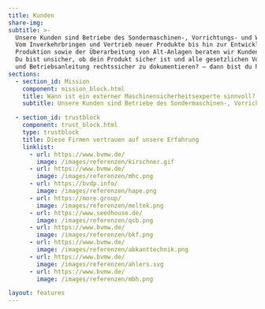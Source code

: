 ```yaml
---
title: Kunden
share-img:
subtitle: >-
  Unsere Kunden sind Betriebe des Sondermaschinen-, Vorrichtungs- und Werkzeugbaus aller Unternehmensgrößen.
  Vom Inverkehrbringen und Vertrieb neuer Produkte bis hin zur Entwicklung von Maschinen für die eigene
  Produktion sowie der Überarbeitung von Alt-Anlagen beraten wir Kunden in allen Fragen der Produktsicherheit.
  Du bist unsicher, ob dein Produkt sicher ist und alle gesetzlichen Vorgaben erfüllt? Dir fehlt die Zeit, Risikobeurteilung
  und Betriebsanleitung rechtssicher zu dokumentieren? – dann bist du hier genau richtig.
sections:
  - section_id: Mission
    component: mission_block.html
    title: Wann ist ein externer Maschinensicherheitsexperte sinnvoll?
    subtitle: Unsere Kunden sind Betriebe des Sondermaschinen-, Vorrichtungs- und Werkzeugbaus aller Unternehmensgrößen. Vom Inverkehrbringen und Vertrieb neuer Produkte bis hin zur Entwicklung von Maschinen für die eigene Produktion sowie der Überarbeitung von Alt-Anlagen beraten wir Kunden in allen Fragen der Produktsicherheit. Du bist unsicher, ob dein Produkt sicher ist und alle gesetzlichen Vorgaben erfüllt? Dir fehlt die Zeit, Risikobeurteilung und Betriebsanleitung rechtssicher zu dokumentieren? – dann bist du hier genau richtig.

  - section_id: trustblock
    component: trust_block.html
    type: trustblock
    title: Diese Firmen vertrauen auf unsere Erfahrung
    linklist:
      - url: https://www.bvmw.de/
        image: /images/referenzen/kirschner.gif
      - url: https://www.bvmw.de/
        image: /images/referenzen/mhc.png
      - url: https://bvdp.info/
        image: /images/referenzen/hape.png
      - url: https://more.group/
        image: /images/referenzen/meltek.png
      - url: https://www.seedhouse.de/
        image: /images/referenzen/qsb.png
      - url: https://www.bvmw.de/
        image: /images/referenzen/bkf.png
      - url: https://www.bvmw.de/
        image: /images/referenzen/abkanttechnik.png
      - url: https://www.bvmw.de/
        image: /images/referenzen/ahlers.svg
      - url: https://www.bvmw.de/
        image: /images/referenzen/mbh.png

layout: features
---
```

